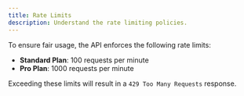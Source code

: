 ```yaml
---
title: Rate Limits
description: Understand the rate limiting policies.
---
```


To ensure fair usage, the API enforces the following rate limits:

- **Standard Plan**: 100 requests per minute
- **Pro Plan**: 1000 requests per minute

Exceeding these limits will result in a `429 Too Many Requests` response.
